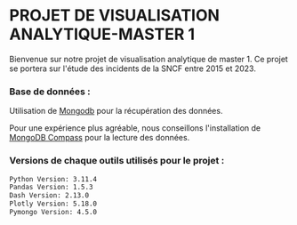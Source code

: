# PROJET DE VISUALISATION ANALYTIQUE-MASTER 1

Bienvenue sur notre projet de visualisation analytique de master 1. Ce projet se portera sur l'étude des incidents de la SNCF entre 2015 et 2023.

### Base de données :

Utilisation de [Mongodb](hhttps://www.mongodb.com/fr-fr?utm_source=google&utm_campaign=search_gs_pl_evergreen_atlas_core_prosp-brand_gic-null_emea-fr_ps-all_desktop_fr_lead&utm_term=mongodb&utm_medium=cpc_paid_search&utm_ad=p&utm_ad_campaign_id=20378068742&adgroup=154980288401&cq_cmp=20378068742&gad_source=1&gclid=Cj0KCQiAnfmsBhDfARIsAM7MKi2ujmjZBeZa1JV3HmlN5dzynEqpp4X-tKcM1gvnhnrEKFHWkFXRmVMaAnOYEALw_wcB) pour la récupération des données.

Pour une expérience plus agréable, nous conseillons l'installation de [MongoDB Compass](https://www.mongodb.com/products/tools/compass) pour la lecture des données.

### Versions de chaque outils utilisés pour le projet : 

```bash
Python Version: 3.11.4
Pandas Version: 1.5.3
Dash Version: 2.13.0
Plotly Version: 5.18.0
Pymongo Version: 4.5.0
```

